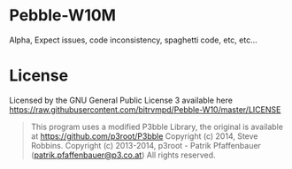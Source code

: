 # Pebble-W10M
Alpha, Expect issues, code inconsistency, spaghetti code, etc, etc...

# License
Licensed by the GNU General Public License 3 available here https://raw.githubusercontent.com/bitrvmpd/Pebble-W10/master/LICENSE

> This program uses a modified P3bble Library, the original is available at https://github.com/p3root/P3bble
Copyright (c) 2014, Steve Robbins.
Copyright (c) 2013-2014, p3root - Patrik Pfaffenbauer (patrik.pfaffenbauer@p3.co.at) All rights reserved.
